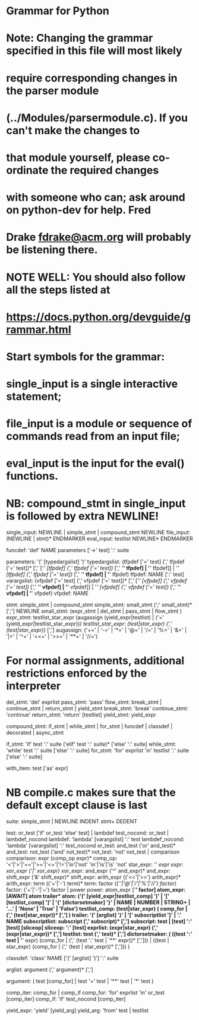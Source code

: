 # Grammar for Python

# Note:  Changing the grammar specified in this file will most likely
#        require corresponding changes in the parser module
#        (../Modules/parsermodule.c).  If you can't make the changes to
#        that module yourself, please co-ordinate the required changes
#        with someone who can; ask around on python-dev for help.  Fred
#        Drake <fdrake@acm.org> will probably be listening there.

# NOTE WELL: You should also follow all the steps listed at
# https://docs.python.org/devguide/grammar.html

# Start symbols for the grammar:
#       single_input is a single interactive statement;
#       file_input is a module or sequence of commands read from an input file;
#       eval_input is the input for the eval() functions.
# NB: compound_stmt in single_input is followed by extra NEWLINE!
single_input: NEWLINE | simple_stmt | compound_stmt NEWLINE
file_input: (NEWLINE | stmt)* ENDMARKER
eval_input: testlist NEWLINE* ENDMARKER

funcdef: 'def' NAME parameters ['->' test] ':' suite

parameters: '(' [typedargslist] ')'
typedargslist: (tfpdef ['=' test] (',' tfpdef ['=' test])* [','
       ['*' [tfpdef] (',' tfpdef ['=' test])* [',' '**' tfpdef] | '**' tfpdef]]
     |  '*' [tfpdef] (',' tfpdef ['=' test])* [',' '**' tfpdef] | '**' tfpdef)
tfpdef: NAME [':' test]
varargslist: (vfpdef ['=' test] (',' vfpdef ['=' test])* [','
       ['*' [vfpdef] (',' vfpdef ['=' test])* [',' '**' vfpdef] | '**' vfpdef]]
     |  '*' [vfpdef] (',' vfpdef ['=' test])* [',' '**' vfpdef] | '**' vfpdef)
vfpdef: NAME

stmt: simple_stmt | compound_stmt
simple_stmt: small_stmt (';' small_stmt)* [';'] NEWLINE
small_stmt: (expr_stmt | del_stmt | pass_stmt | flow_stmt )
expr_stmt: testlist_star_expr (augassign (yield_expr|testlist) |
                     ('=' (yield_expr|testlist_star_expr))*)
testlist_star_expr: (test|star_expr) (',' (test|star_expr))* [',']
augassign: ('+=' | '-=' | '*=' | '@=' | '/=' | '%=' | '&=' | '|=' | '^=' |
            '<<=' | '>>=' | '**=' | '//=')
# For normal assignments, additional restrictions enforced by the interpreter
del_stmt: 'del' exprlist
pass_stmt: 'pass'
flow_stmt: break_stmt | continue_stmt | return_stmt | yield_stmt
break_stmt: 'break'
continue_stmt: 'continue'
return_stmt: 'return' [testlist]
yield_stmt: yield_expr

compound_stmt: if_stmt | while_stmt | for_stmt | funcdef | classdef | decorated | async_stmt

if_stmt: 'if' test ':' suite ('elif' test ':' suite)* ['else' ':' suite]
while_stmt: 'while' test ':' suite ['else' ':' suite]
for_stmt: 'for' exprlist 'in' testlist ':' suite ['else' ':' suite]

with_item: test ['as' expr]
# NB compile.c makes sure that the default except clause is last

suite: simple_stmt | NEWLINE INDENT stmt+ DEDENT

test: or_test ['if' or_test 'else' test] | lambdef
test_nocond: or_test | lambdef_nocond
lambdef: 'lambda' [varargslist] ':' test
lambdef_nocond: 'lambda' [varargslist] ':' test_nocond
or_test: and_test ('or' and_test)*
and_test: not_test ('and' not_test)*
not_test: 'not' not_test | comparison
comparison: expr (comp_op expr)*
comp_op: '<'|'>'|'=='|'>='|'<='|'!='|'in'|'not' 'in'|'is'|'is' 'not'
star_expr: '*' expr
expr: xor_expr ('|' xor_expr)*
xor_expr: and_expr ('^' and_expr)*
and_expr: shift_expr ('&' shift_expr)*
shift_expr: arith_expr (('<<'|'>>') arith_expr)*
arith_expr: term (('+'|'-') term)*
term: factor (('*'|'@'|'/'|'%'|'//') factor)*
factor: ('+'|'-'|'~') factor | power
power: atom_expr ['**' factor]
atom_expr: [AWAIT] atom trailer*
atom: ('(' [yield_expr|testlist_comp] ')' |
       '[' [testlist_comp] ']' |
       '{' [dictorsetmaker] '}' |
       NAME | NUMBER | STRING+ | '...' | 'None' | 'True' | 'False')
testlist_comp: (test|star_expr) ( comp_for | (',' (test|star_expr))* [','] )
trailer: '(' [arglist] ')' | '[' subscriptlist ']' | '.' NAME
subscriptlist: subscript (',' subscript)* [',']
subscript: test | [test] ':' [test] [sliceop]
sliceop: ':' [test]
exprlist: (expr|star_expr) (',' (expr|star_expr))* [',']
testlist: test (',' test)* [',']
dictorsetmaker: ( ((test ':' test | '**' expr)
                   (comp_for | (',' (test ':' test | '**' expr))* [','])) |
                  ((test | star_expr)
                   (comp_for | (',' (test | star_expr))* [','])) )

classdef: 'class' NAME ['(' [arglist] ')'] ':' suite

arglist: argument (',' argument)*  [',']

argument: ( test [comp_for] |
            test '=' test |
            '**' test |
            '*' test )

comp_iter: comp_for | comp_if
comp_for: 'for' exprlist 'in' or_test [comp_iter]
comp_if: 'if' test_nocond [comp_iter]

yield_expr: 'yield' [yield_arg]
yield_arg: 'from' test | testlist